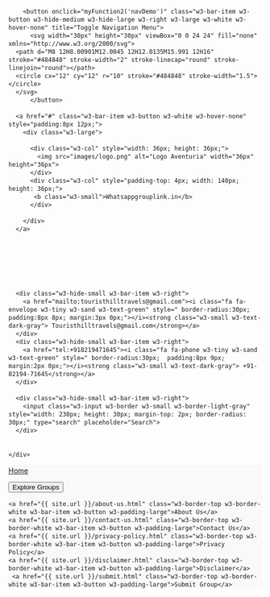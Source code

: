 <!-- Navbar -->
<div class="w3-row w3-white w3-border-bottom w3-border-light-gray" style="padding: 6px 0px;  z-index: 3;">
    <div class="w3-content w3-bar w3-white w3-left-align w3-large" style="max-width: 1100px;">
      

        <button onclick="myFunction2('navDemo')" class="w3-bar-item w3-button w3-hide-medium w3-hide-large w3-right w3-large w3-white w3-hover-none" title="Toggle Navigation Menu">
          <svg width="30px" height="30px" viewBox="0 0 24 24" fill="none" xmlns="http://www.w3.org/2000/svg">
      <path d="M8 12H8.00901M12.0045 12H12.0135M15.991 12H16" stroke="#484848" stroke-width="2" stroke-linecap="round" stroke-linejoin="round"></path>
      <circle cx="12" cy="12" r="10" stroke="#484848" stroke-width="1.5"></circle>
      </svg>
          </button>
     
      <a href="#" class="w3-bar-item w3-button w3-white w3-hover-none" style="padding:8px 12px;">
        <div class="w3-large">

          <div class="w3-col" style="width: 36px; height: 36px;">
            <img src="images/logo.png" alt="Logo Aventuria" width="36px" height="36px">
          </div>
          <div class="w3-col" style="padding-top: 4px; width: 140px; height: 36px;">
           <b class="w3-small">Whatsappgrouplink.in</b>
          </div>
         
        </div>
      </a>




      


      <div class="w3-hide-small w3-bar-item w3-right">
        <a href="mailto:touristhilltravels@gmail.com"><i class="fa fa-envelope w3-tiny w3-sand w3-text-green" style=" border-radius:30px;   padding:8px 8px; margin:3px 0px;"></i><strong class="w3-small w3-text-dark-gray"> Touristhilltravels@gmail.com</strong></a>
      </div>
      <div class="w3-hide-small w3-bar-item w3-right">
        <a href="tel:+918219471645"><i class="fa fa-phone w3-tiny w3-sand w3-text-green" style=" border-radius:30px;  padding:8px 9px; margin:2px 0px;"></i><strong class="w3-small w3-text-dark-gray"> +91-82194-71645</strong></a>
      </div>

      <div class="w3-hide-small w3-bar-item w3-right">
        <input class="w3-input w3-border w3-small w3-border-light-gray" style="width: 230px; height: 30px; margin-top: 2px; border-radius: 30px;" type="search" placeholder="Search">
      </div>


    </div>


  </div>
  <div id="navDemo" class="w3-bar-block w3-hide-large w3-hide-medium w3-large w3-hide" style="background-color: #f9f9f9; border-top: 2px solid #f5f5f5;">
    <a href="{{ site.url }}" class="w3-bar-item w3-button w3-padding-large">Home</a>

 

<button class="w3-border-top w3-border-white w3-bar-item w3-button w3-padding-large w3-left-align">Explore Groups</button>

    
  
         



    <a href="{{ site.url }}/about-us.html" class="w3-border-top w3-border-white w3-bar-item w3-button w3-padding-large">About Us</a>
    <a href="{{ site.url }}/contact-us.html" class="w3-border-top w3-border-white w3-bar-item w3-button w3-padding-large">Contact Us</a>
    <a href="{{ site.url }}/privacy-policy.html" class="w3-border-top w3-border-white w3-bar-item w3-button w3-padding-large">Privacy Policy</a>
    <a href="{{ site.url }}/disclaimer.html" class="w3-border-top w3-border-white w3-bar-item w3-button w3-padding-large">Disclaimer</a>
     <a href="{{ site.url }}/submit.html" class="w3-border-top w3-border-white w3-bar-item w3-button w3-padding-large">Submit Group</a>
  </div>
